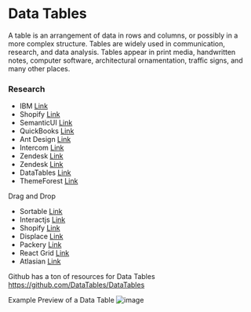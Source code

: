 # Data Tables

A table is an arrangement of data in rows and columns, or possibly in a more complex structure. Tables are widely used in communication, research, and data analysis. Tables appear in print media, handwritten notes, computer software, architectural ornamentation, traffic signs, and many other places.

### Research

- IBM [Link](https://www.carbondesignsystem.com/components/data-table/usage/)
- Shopify [Link](https://polaris.shopify.com/components/lists-and-tables/data-table)
- SemanticUI [Link](https://react.semantic-ui.com/collections/table/)
- QuickBooks [Link](https://designsystem.quickbooks.com/component/tables/)
- Ant Design [Link](https://ant.design/docs/spec/data-display#header)
- Intercom [Link](https://www.intercom.com/)
- Zendesk [Link](https://www.zendesk.com/)
- Zendesk [Link](https://www.zendesk.com/)
- DataTables [Link](https://datatables.net/)
- ThemeForest [Link](https://themeforest.net/category/site-templates/admin-templates)

Drag and Drop
- Sortable [Link](https://sortablejs.github.io/Sortable/#grid)
- Interactjs [Link](https://interactjs.io/)
- Shopify [Link](https://shopify.github.io/draggable/examples/)
- Displace [Link](https://catc.github.io/displace/#demo)
- Packery [Link](https://packery.metafizzy.co/)
- React Grid [Link](https://github.com/STRML/react-grid-layout)
- Atlasian [Link](https://github.com/atlassian/react-beautiful-dnd)


Github has a ton of resources for Data Tables https://github.com/DataTables/DataTables

Example Preview of a Data Table 
![image](https://cpdocs3.netlify.com/images/Components/Data-Table/Data-Grid-Desktop-Hover.png)
